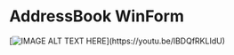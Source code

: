 # AddressBook WinForm
[![IMAGE ALT TEXT HERE](https://img.youtube.com/vi/YOUTUBE_VI...)](https://youtu.be/lBDQfRKLIdU)


